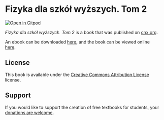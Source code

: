 # Fizyka dla szkół wyższych. Tom 2

[![Open in Gitpod](https://gitpod.io/button/open-in-gitpod.svg)](https://gitpod.io/from-referrer/)

_Fizyka dla szkół wyższych. Tom 2_ is a book that was published on [cnx.org](https://cnx.org/).

An ebook can be downloaded [here](https://github.com/cnx-user-books/cnxbook-fizyka-dla-szkol-wyzszych-tom-2/releases/latest), and the book can be viewed online [here](https://github.com/cnx-user-books/cnxbook-fizyka-dla-szkol-wyzszych-tom-2/releases/latest).

## License
This book is available under the [Creative Commons Attribution License](./LICENSE) license.

## Support
If you would like to support the creation of free textbooks for students, your [donations are welcome](https://riceconnect.rice.edu/donation/support-openstax-banner).
